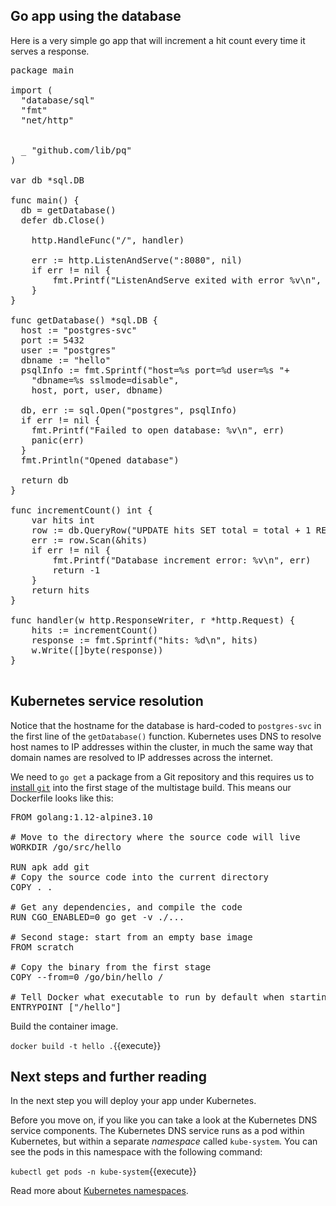 ## Go app using the database

Here is a very simple go app that will increment a hit count every time it serves a response.

<pre class="file" data-filename="hello.go" data-target="replace">
package main

import (
  "database/sql"
  "fmt"
  "net/http"
	  

  _ "github.com/lib/pq"
)

var db *sql.DB

func main() {
  db = getDatabase()
  defer db.Close()  
  
	http.HandleFunc("/", handler)
	
	err := http.ListenAndServe(":8080", nil)
	if err != nil {
		fmt.Printf("ListenAndServe exited with error %v\n", err)
	}
}

func getDatabase() *sql.DB {
  host := "postgres-svc"
  port := 5432
  user := "postgres"
  dbname := "hello"
  psqlInfo := fmt.Sprintf("host=%s port=%d user=%s "+
    "dbname=%s sslmode=disable",
    host, port, user, dbname)

  db, err := sql.Open("postgres", psqlInfo)
  if err != nil {
    fmt.Printf("Failed to open database: %v\n", err)
    panic(err)
  }
  fmt.Println("Opened database")

  return db  
}

func incrementCount() int {
	var hits int
	row := db.QueryRow("UPDATE hits SET total = total + 1 RETURNING total;")
	err := row.Scan(&hits)
	if err != nil {
		fmt.Printf("Database increment error: %v\n", err)
		return -1
	}
	return hits
}

func handler(w http.ResponseWriter, r *http.Request) {
	hits := incrementCount()
	response := fmt.Sprintf("hits: %d\n", hits)
	w.Write([]byte(response))
}

</pre>

## Kubernetes service resolution

Notice that the hostname for the database is hard-coded to `postgres-svc` in the first line of the `getDatabase()` function. Kubernetes uses DNS to resolve host names to IP addresses within the cluster, in much the same way that domain names are resolved to IP addresses across the internet. 

We need to `go get` a package from a Git repository and this requires us to [install `git`](https://stackoverflow.com/questions/36044275/golang-go-get-command-showing-go-missing-git-command-error) into the first stage of the multistage build. This means our Dockerfile looks like this:

<pre class="file" data-filename="Dockerfile" data-target="replace">
FROM golang:1.12-alpine3.10

# Move to the directory where the source code will live
WORKDIR /go/src/hello

RUN apk add git
# Copy the source code into the current directory
COPY . .

# Get any dependencies, and compile the code
RUN CGO_ENABLED=0 go get -v ./...

# Second stage: start from an empty base image
FROM scratch

# Copy the binary from the first stage
COPY --from=0 /go/bin/hello /

# Tell Docker what executable to run by default when starting this container
ENTRYPOINT ["/hello"]
</pre>

Build the container image.

`docker build -t hello .`{{execute}}

## Next steps and further reading

In the next step you will deploy your app under Kubernetes. 

Before you move on, if you like you can take a look at the Kubernetes DNS service components. The Kubernetes DNS service runs as a pod within Kubernetes, but within a separate *namespace* called `kube-system`. You can see the pods in this namespace with the following command:

`kubectl get pods -n kube-system`{{execute}}

Read more about [Kubernetes namespaces](https://kubernetes.io/docs/concepts/overview/working-with-objects/namespaces/).